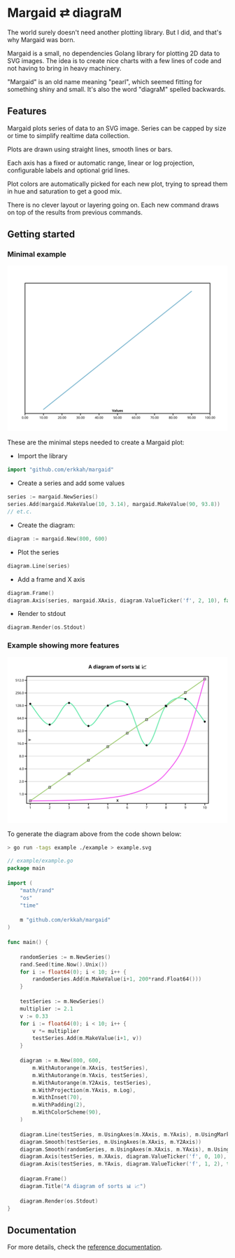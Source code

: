 # Margaid ⇄ diagraM

The world surely doesn't need another plotting library.
But I did, and that's why Margaid was born.

Margaid is a small, no dependencies Golang library for plotting 2D data to SVG images. The idea is to create nice charts with a few lines of code and not having to bring in heavy machinery.

"Margaid" is an old name meaning "pearl", which seemed fitting for something shiny and small.
It's also the word "diagraM" spelled backwards.

## Features

Margaid plots series of data to an SVG image. Series can be capped by size or time to simplify realtime data collection.

Plots are drawn using straight lines, smooth lines or bars.

Each axis has a fixed or automatic range, linear or log projection, configurable labels and optional grid lines.

Plot colors are automatically picked for each new plot, trying to spread them in hue and saturation to get a good mix.

There is no clever layout or layering going on. Each new command draws on top of the results from previous commands.

## Getting started

### Minimal example

![Minimal plot](example/minimal.svg)

These are the minimal steps needed to create a Margaid plot:
* Import the library
```go
import "github.com/erkkah/margaid"
```
* Create a series and add some values
```go
series := margaid.NewSeries()
series.Add(margaid.MakeValue(10, 3.14), margaid.MakeValue(90, 93.8))
// et.c.
```

* Create the diagram:
```go
diagram := margaid.New(800, 600)
```

* Plot the series
```go
diagram.Line(series)
```

* Add a frame and X axis
```go
diagram.Frame()
diagram.Axis(series, margaid.XAxis, diagram.ValueTicker('f', 2, 10), false, "Values")
```

* Render to stdout
```go
diagram.Render(os.Stdout)
```

### Example showing more features

![Example plot](example/example.svg)

To generate the diagram above from the code shown below:
```sh
> go run -tags example ./example > example.svg
```

```go
// example/example.go
package main

import (
    "math/rand"
    "os"
    "time"

    m "github.com/erkkah/margaid"
)

func main() {

    randomSeries := m.NewSeries()
    rand.Seed(time.Now().Unix())
    for i := float64(0); i < 10; i++ {
        randomSeries.Add(m.MakeValue(i+1, 200*rand.Float64()))
    }

    testSeries := m.NewSeries()
    multiplier := 2.1
    v := 0.33
    for i := float64(0); i < 10; i++ {
        v *= multiplier
        testSeries.Add(m.MakeValue(i+1, v))
    }

    diagram := m.New(800, 600,
        m.WithAutorange(m.XAxis, testSeries),
        m.WithAutorange(m.YAxis, testSeries),
        m.WithAutorange(m.Y2Axis, testSeries),
        m.WithProjection(m.YAxis, m.Log),
        m.WithInset(70),
        m.WithPadding(2),
        m.WithColorScheme(90),
    )

    diagram.Line(testSeries, m.UsingAxes(m.XAxis, m.YAxis), m.UsingMarker("square"))
    diagram.Smooth(testSeries, m.UsingAxes(m.XAxis, m.Y2Axis))
    diagram.Smooth(randomSeries, m.UsingAxes(m.XAxis, m.YAxis), m.UsingMarker("filled-circle"))
    diagram.Axis(testSeries, m.XAxis, diagram.ValueTicker('f', 0, 10), false, "X")
    diagram.Axis(testSeries, m.YAxis, diagram.ValueTicker('f', 1, 2), true, "Y")

    diagram.Frame()
    diagram.Title("A diagram of sorts 📊 📈")

    diagram.Render(os.Stdout)
}
```

## Documentation
For more details, check the [reference documentation](https://pkg.go.dev/github.com/erkkah/margaid).
